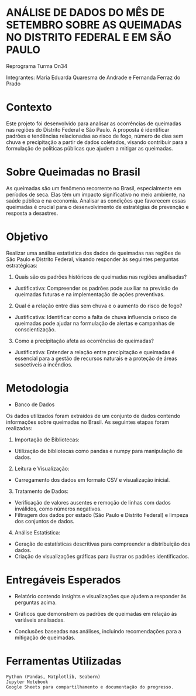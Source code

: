 
# ANÁLISE DE DADOS DO MÊS DE SETEMBRO SOBRE AS QUEIMADAS NO DISTRITO FEDERAL E EM SÃO PAULO

Reprograma Turma On34

Integrantes: Maria Eduarda Quaresma de Andrade e Fernanda Ferraz do Prado

# Contexto

Este projeto foi desenvolvido para analisar as ocorrências de queimadas nas regiões do Distrito Federal e São Paulo. A proposta é identificar padrões e tendências relacionadas ao risco de fogo, número de dias sem chuva e precipitação a partir de dados coletados, visando contribuir para a formulação de políticas públicas que ajudem a mitigar as queimadas.

# Sobre Queimadas no Brasil

As queimadas são um fenômeno recorrente no Brasil, especialmente em períodos de seca. Elas têm um impacto significativo no meio ambiente, na saúde pública e na economia. Analisar as condições que favorecem essas queimadas é crucial para o desenvolvimento de estratégias de prevenção e resposta a desastres.

# Objetivo

Realizar uma análise estatística dos dados de queimadas nas regiões de São Paulo e Distrito Federal, visando responder às seguintes perguntas estratégicas:

1. Quais são os padrões históricos de queimadas nas regiões analisadas?

* Justificativa: Compreender os padrões pode auxiliar na previsão de queimadas futuras e na implementação de ações preventivas.

2. Qual é a relação entre dias sem chuva e o aumento do risco de fogo?

* Justificativa: Identificar como a falta de chuva influencia o risco de queimadas pode ajudar na formulação de alertas e campanhas de conscientização.

3. Como a precipitação afeta as ocorrências de queimadas?

* Justificativa: Entender a relação entre precipitação e queimadas é essencial para a gestão de recursos naturais e a proteção de áreas suscetíveis a incêndios.

# Metodologia #

* Banco de Dados

Os dados utilizados foram extraídos de um conjunto de dados contendo informações sobre queimadas no Brasil. As seguintes etapas foram realizadas:

1. Importação de Bibliotecas:

* Utilização de bibliotecas como pandas e numpy para manipulação de dados.

2. Leitura e Visualização:

* Carregamento dos dados em formato CSV e visualização inicial.

3. Tratamento de Dados:

* Verificação de valores ausentes e remoção de linhas com dados inválidos, como números negativos.
* Filtragem dos dados por estado (São Paulo e Distrito Federal) e limpeza dos conjuntos de dados.

4. Análise Estatística:

* Geração de estatísticas descritivas para compreender a distribuição dos dados.
* Criação de visualizações gráficas para ilustrar os padrões identificados.

# Entregáveis Esperados

* Relatório contendo insights e visualizações que ajudem a responder às perguntas acima.

* Gráficos que demonstrem os padrões de queimadas em relação às variáveis analisadas.

* Conclusões baseadas nas análises, incluindo recomendações para a mitigação de queimadas.

# Ferramentas Utilizadas

    Python (Pandas, Matplotlib, Seaborn)
    Jupyter Notebook
    Google Sheets para compartilhamento e documentação do progresso.


